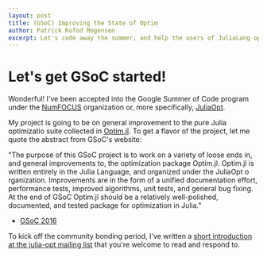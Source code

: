 ```yaml
---
layout: post
title: (GSoC) Improving the State of Optim
author: Patrick Kofod Mogensen
excerpt: Let's code away the summer, and help the users of JuliaLang optimize their functions!
---
```

# Let's get GSoC started!
Wonderful! I've been accepted into the Google Summer of Code program under the [NumFOCUS](http://www.numfocus.org/) organization or, more specifically, [JuliaOpt](http://www.juliaopt.org/).

My project is going to be on general improvement to the pure Julia optimizatio suite collected in [Optim.jl](https://github.com/JuliaOpt/Optim.jl). To get a flavor of the project, let me quote the abstract from GSoC's website:

"The purpose of this GSoC project is to work on a variety of loose ends in, and general improvements to, the optimization package Optim.jl. Optim.jl is written entirely in the Julia Language, and organized under the JuliaOpt o
rganization. Improvements are in the form of a unified documentation effort, performance tests, improved algorithms, unit tests, and general bug fixing. At the end of GSoC Optim.jl should be a relatively well-polished, documented, and tested package for optimization in Julia."
- [GSoC 2016](https://summerofcode.withgoogle.com/projects/#6263012348395520)

To kick off the community bonding period, I've written a [short introduction at the julia-opt mailing list](https://groups.google.com/forum/#!topic/julia-opt/9Ah5SQYYlgg) that you're welcome to read and respond to.

